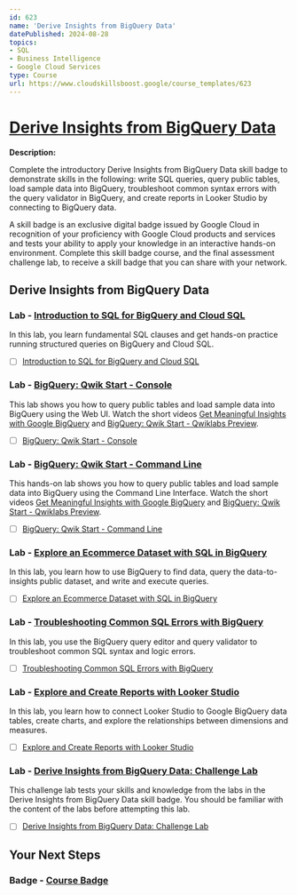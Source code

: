 ```yaml
---
id: 623
name: 'Derive Insights from BigQuery Data'
datePublished: 2024-08-28
topics:
- SQL
- Business Intelligence
- Google Cloud Services
type: Course
url: https://www.cloudskillsboost.google/course_templates/623
---
```


# [Derive Insights from BigQuery Data](https://www.cloudskillsboost.google/course_templates/623)

**Description:**

Complete the introductory Derive Insights from BigQuery Data skill badge to demonstrate skills in the following: write SQL queries, query public tables, load sample data into BigQuery, troubleshoot common syntax errors with the query validator in BigQuery, and create reports in Looker Studio by connecting to BigQuery data.

A skill badge is an exclusive digital badge issued by Google Cloud in recognition of your proficiency with Google Cloud products and services and tests your ability to apply your knowledge in an interactive hands-on environment. Complete this skill badge course, and the final assessment challenge lab, to receive a skill badge that you can share with your network.

## Derive Insights from BigQuery Data

### Lab - [Introduction to SQL for BigQuery and Cloud SQL](https://www.cloudskillsboost.google/course_templates/623/labs/503669)

In this lab, you learn fundamental SQL clauses and get hands-on practice running structured queries on BigQuery and Cloud SQL.

- [ ] [Introduction to SQL for BigQuery and Cloud SQL](../labs/Introduction-to-SQL-for-BigQuery-and-Cloud-SQL.md)

### Lab - [BigQuery: Qwik Start - Console](https://www.cloudskillsboost.google/course_templates/623/labs/503670)

This lab shows you how to query public tables and load sample data into BigQuery using the Web UI. Watch the short videos <A HREF="https://youtu.be/rwZsPjCTkhw">Get Meaningful Insights with Google BigQuery</A> and <A HREF="https://youtu.be/dOpNxH64JIU">BigQuery: Qwik Start - Qwiklabs Preview</A>.

- [ ] [BigQuery: Qwik Start - Console](../labs/BigQuery-Qwik-Start-Console.md)

### Lab - [BigQuery: Qwik Start - Command Line](https://www.cloudskillsboost.google/course_templates/623/labs/503671)

This hands-on lab shows you how to query public tables and load sample data into BigQuery using the Command Line Interface. Watch the short videos <A HREF="https://youtu.be/m0rqccviLNM">Get Meaningful Insights with Google BigQuery</A> and <A HREF="https://youtu.be/dOpNxH64JIU">BigQuery: Qwik Start - Qwiklabs Preview</A>.

- [ ] [BigQuery: Qwik Start - Command Line](../labs/BigQuery-Qwik-Start-Command-Line.md)

### Lab - [Explore an Ecommerce Dataset with SQL in BigQuery](https://www.cloudskillsboost.google/course_templates/623/labs/503672)

In this lab, you learn how to use BigQuery to find data, query the data-to-insights public dataset, and write and execute queries.

- [ ] [Explore an Ecommerce Dataset with SQL in BigQuery](../labs/Explore-an-Ecommerce-Dataset-with-SQL-in-BigQuery.md)

### Lab - [Troubleshooting Common SQL Errors with BigQuery](https://www.cloudskillsboost.google/course_templates/623/labs/503673)

In this lab, you use the BigQuery query editor and query validator to troubleshoot common SQL syntax and logic errors.

- [ ] [Troubleshooting Common SQL Errors with BigQuery](../labs/Troubleshooting-Common-SQL-Errors-with-BigQuery.md)

### Lab - [Explore and Create Reports with Looker Studio](https://www.cloudskillsboost.google/course_templates/623/labs/503674)

In this lab, you learn how to connect Looker Studio to Google BigQuery data tables, create charts, and explore the relationships between dimensions and measures.


- [ ] [Explore and Create Reports with Looker Studio](../labs/Explore-and-Create-Reports-with-Looker-Studio.md)

### Lab - [Derive Insights from BigQuery Data: Challenge Lab](https://www.cloudskillsboost.google/course_templates/623/labs/503675)

This challenge lab tests your skills and knowledge from the labs in the Derive Insights from BigQuery Data skill badge. You should be familiar with the content of the labs before attempting this lab.

- [ ] [Derive Insights from BigQuery Data: Challenge Lab](../labs/Derive-Insights-from-BigQuery-Data-Challenge-Lab.md)

## Your Next Steps

### Badge - [Course Badge](https://www.cloudskillsboost.googleNone)
